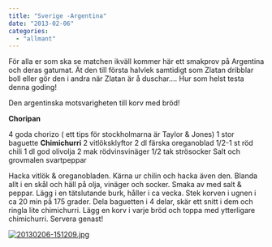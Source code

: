 ```yaml
---
title: "Sverige -Argentina"
date: "2013-02-06"
categories: 
  - "allmant"
---
```


För alla er som ska se matchen ikväll kommer här ett smakprov på Argentina och deras gatumat. Ät den till första halvlek samtidigt som Zlatan dribblar boll eller gör den i andra när Zlatan är å duschar.... Hur som helst testa denna goding!

Den argentinska motsvarigheten till korv med bröd!

**Choripan**

4 goda chorizo ( ett tips för stockholmarna är Taylor & Jones) 1 stor baguette **Chimichurri** 2 vitlöksklyftor 2 dl färska oreganoblad 1/2-1 st röd chili 1 dl god olivolja 2 mak rödvinsvinäger 1/2 tak strösocker Salt och grovmalen svartpeppar

Hacka vitlök & oreganobladen. Kärna ur chilin och hacka även den. Blanda allt i en skål och häll på olja, vinäger och socker. Smaka av med salt & peppar. Lägg i en tätslutande burk, håller i ca vecka. Stek korven i ugnen i ca 20 min på 175 grader. Dela baguetten i 4 delar, skär ett snitt i dem och ringla lite chimichurri. Lägg en korv i varje bröd och toppa med ytterligare chimichurri. Servera genast!  
  
[![20130206-151209.jpg](/static/img/20130206-151209.jpg)](http://import.local/wp-content/uploads/2013/02/20130206-151209.jpg)
